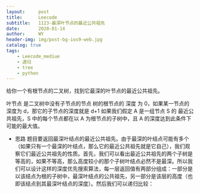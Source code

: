 ```yaml
---
layout:     post
title:      Leecode
subtitle:   1123-最深叶节点的最近公共祖先
date:       2020-01-14
author:     WY
header-img: img/post-bg-ios9-web.jpg
catalog: true
tags:
    - Leecode_mediue
    - 递归
    - tree
    - python
---
```

给你一个有根节点的二叉树，找到它最深的叶节点的最近公共祖先。

叶节点 是二叉树中没有子节点的节点
树的根节点的 深度 为 0，如果某一节点的深度为 d，那它的子节点的深度就是 d+1
如果我们假定 A 是一组节点 S 的 最近公共祖先，S 中的每个节点都在以 A 为根节点的子树中，且 A 的深度达到此条件下可能的最大值。


- 思路 题目要返回最深叶结点的最近公共祖先。由于最深的叶结点可能有多个（如果只有一个最深的叶结点，那么它的最近公共祖先就是它自己），我们观察它们最近公共祖先的性质。首先，我们可以看出最近公共祖先的两个子树是等高的，如果不等高，那么高度较小的那个子树叶结点必然不是最深。所以我们可以设计这样的深度优先搜索算法，每一层返回值有两部分组成：一部分是以该结点为根的子树中，最深叶结点的公共祖先，另一部分是该层的高度（也即该结点到其最深叶结点的深度）。然后我们可以递归比较：
